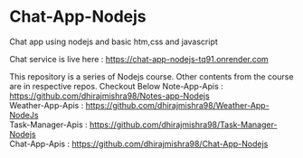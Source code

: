 # Chat-App-Nodejs
Chat app using nodejs and basic htm,css and javascript

Chat service is live here : https://chat-app-nodejs-tq91.onrender.com
<br>

This repository is a series of Nodejs course. 
Other contents from the course are in respective repos.
Checkout Below
Note-App-Apis : https://github.com/dhirajmishra98/Notes-app-Nodejs
<br>
Weather-App-Apis : https://github.com/dhirajmishra98/Weather-App-NodeJs
<br>
Task-Manager-Apis : https://github.com/dhirajmishra98/Task-Manager-Nodejs
<br>
Chat-App-Apis : https://github.com/dhirajmishra98/Chat-App-Nodejs
